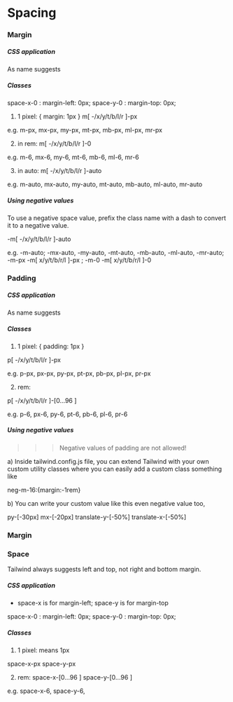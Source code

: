 <h1> Spacing </h1>

<h3> Margin </h3>

<h5> CSS application </h5>
 
As name suggests

<h5> Classes </h5>

space-x-0 :	margin-left: 0px;
space-y-0 : margin-top: 0px;

1) 1 pixel: { margin: 1px } m[ -/x/y/t/b/l/r ]-px  

e.g. m-px, mx-px, my-px, mt-px, mb-px, ml-px, mr-px

2) in rem: m[ -/x/y/t/b/l/r ]-0

e.g. m-6, mx-6, my-6, mt-6, mb-6, ml-6, mr-6

3) in auto: m[ -/x/y/t/b/l/r ]-auto 

e.g. m-auto, mx-auto, my-auto, mt-auto, mb-auto, ml-auto, mr-auto

<h5> Using negative values </h5>

To use a negative space value, prefix the class name with a dash to convert it to a negative value.

-m[ -/x/y/t/b/l/r ]-auto 

e.g. 
-m-auto; 
-mx-auto, -my-auto, -mt-auto, -mb-auto, -ml-auto, -mr-auto;
-m-px -m[ x/y/t/b/r/l ]-px ; -m-0 -m[ x/y/t/b/r/l ]-0

<h3> Padding </h3>

<h5> CSS application </h5>
 
As name suggests

<h5> Classes </h5>

1) 1 pixel: { padding: 1px }

p[ -/x/y/t/b/l/r ]-px 

e.g. p-px, px-px, py-px, pt-px, pb-px, pl-px, pr-px

2) rem: 

p[ -/x/y/t/b/l/r ]-[0...96 ]   

e.g. p-6, px-6, py-6, pt-6, pb-6, pl-6, pr-6

<h5> Using negative values </h5>

>>> Negative values of padding are not allowed! 

a) Inside tailwind.config.js file, you can extend Tailwind with your own custom utility classes where you can easily add a custom class something like

neg-m-16:{margin:-1rem}

b) You can write your custom value like this even negative value too,

py-[-30px] mx-[-20px] translate-y-[-50%] translate-x-[-50%]

<h3> Margin </h3>

<h3> Space </h3>

Tailwind always suggests left  and top, not right and bottom margin. 

<h5> CSS application </h5>

* space-x is for margin-left; space-y is for margin-top  

space-x-0 :	margin-left: 0px; space-y-0 : margin-top: 0px;

<h5> Classes </h5>

1) 1 pixel: means 1px 


space-x-px space-y-px 

2) rem: space-x-[0...96 ] space-y-[0...96 ]  

e.g. space-x-6, space-y-6,
